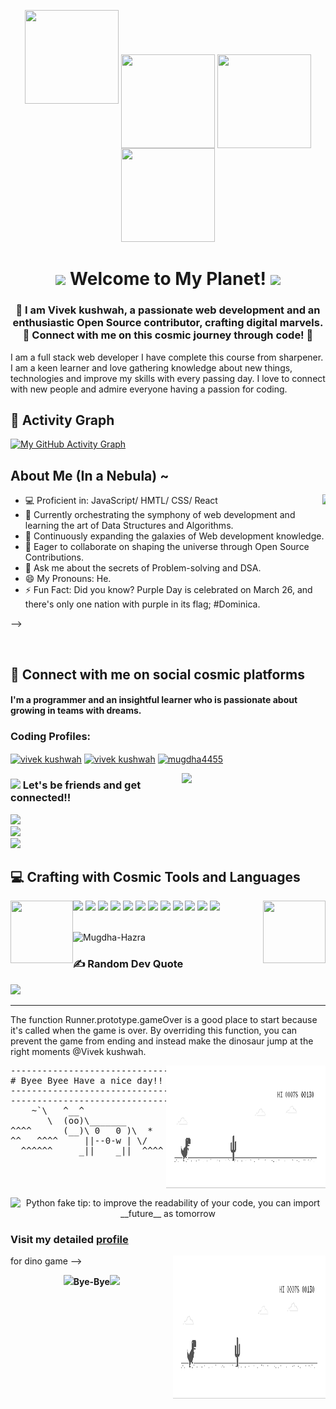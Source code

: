 <!-- ------------------------------------------------------------------------------------------------------------------------------- -->
<p align="center">
   <a>
 
   <img height="150" width="150" src="https://github.com/kishanrajput23/kishanrajput23/blob/main/images/left.png">
    <img align="center" height="150" width="150" src="https://media2.giphy.com/media/v1.Y2lkPTc5MGI3NjExMnY3NHcxenQzZmtteXBzamFzczFrYjZoc2F3anp2bGxvaWNkMzBjZCZlcD12MV9pbnRlcm5hbF9naWZfYnlfaWQmY3Q9Zw/2QpnSwLwr9fkDtiN4m/giphy.gif"/>
      <img align="center" height="150" width="150" src="https://avatars.githubusercontent.com/u/106858243?v=4"/>
   <!-- <img align="center" height="150" width="150" src="https://media.tenor.com/images/7db4eaa3e47272c8e58ee018fc390b7d/tenor.gif"/> -->
   <img height="150" width="150" src="https://github.com/kishanrajput23/kishanrajput23/blob/main/images/right.png">
   </a>
</p>
<h1 align="center"><img src="https://emojis.slackmojis.com/emojis/images/1588315024/8823/hyperkitty.gif?1588315024" width="20" /> Welcome to My Planet! <img src="https://emojis.slackmojis.com/emojis/images/1588315024/8823/hyperkitty.gif?1588315024" width="20" /></h1>
 
<h3 align="center"> 
🧋 I am Vivek kushwah, a passionate web development and an enthusiastic Open Source contributor, crafting digital marvels. 🌟 Connect with me on this cosmic journey through code! 🚀
</h3>
   I am a full stack web developer I have complete this course from sharpener. I am a keen learner and love gathering knowledge about new things, technologies and improve my skills with every passing day. I love to connect with new people and admire everyone having a passion for coding.
   

## 📐 Activity Graph
[![My GitHub Activity Graph](https://github-readme-activity-graph.vercel.app/graph?username=cadetvivek&theme=tokyo-night)](https://github.com/cadetvivek/github-readme-activity-graph)

 
## About Me (In a Nebula) ~

<p align="center">
  <p align="left">
   <a>
 <img align='right' src='https://user-images.githubusercontent.com/5713670/87202985-820dcb80-c2b6-11ea-9f56-7ec461c497c3.gif' width='5"'>

   - 💻 Proficient in: JavaScript/ HMTL/ CSS/ React
   - 🔭 Currently orchestrating the symphony of web development and learning the art of Data Structures and Algorithms.
   - 🌱 Continuously expanding the galaxies of Web development knowledge.
   - 👯 Eager to collaborate on shaping the universe through Open Source Contributions.
   - 💬 Ask me about the secrets of Problem-solving and DSA. 
   - 😄 My Pronouns: He.
   - ⚡ Fun Fact: Did you know? Purple Day is celebrated on March 26, and there's only one nation with purple in its flag; #Dominica.

   </a>
 <p align="center">
   <a>

 </a>
 </p>
 </p>

</a> -->
</p>
  

   <br/>
   
  ## 📲 Connect with me on social cosmic platforms
 #### I'm a programmer and an insightful learner who is passionate about growing in teams with dreams.
 
 <h3 align="left">Coding Profiles:</h3>
<p align="left">
<a href="https://www.linkedin.com/in/vivek-kushwah-934704237/" target="blank"><img align="center" src="https://raw.githubusercontent.com/rahuldkjain/github-profile-readme-generator/master/src/images/icons/Social/linked-in-alt.svg" alt="vivek kushwah" height="30" width="40" /></a>
<a href="https://leetcode.com/u/hellowol646/" target="blank"><img align="center" src="https://raw.githubusercontent.com/rahuldkjain/github-profile-readme-generator/master/src/images/icons/Social/leet-code.svg" alt="vivek kushwah" height="30" width="40" /></a>
<a href="https://www.geeksforgeeks.org/user/hellowlr8y/" target="blank"><img align="center" src="https://raw.githubusercontent.com/rahuldkjain/github-profile-readme-generator/master/src/images/icons/Social/geeks-for-geeks.svg" alt="mugdha4455" height="30" width="40" /></a>
</p>
 
 <img align='right' src="https://media.giphy.com/media/UHcOaIi6nuCwhoGRPz/giphy.gif" width="230">
   <!--<img align='right' src="https://media.giphy.com/media/UHcOaIi6nuCwhoGRPz/giphy.gif" width="230"> -->
<h3 align="left"><img src="https://github.com/rajput2107/rajput2107/blob/master/Assets/Handshake.gif" height="50px" /> Let's be friends and get connected!!  </p></h3>
<p align="left">



<p align="left">
   <!-- ---------------------------------------------------------------- -->
    <a target="_blank"href="https://github.com/cadetvivek"><img src="https://img.shields.io/badge/GitHub-black.svg?&style=for-the-badge&logo=github&logoColor=white" /></a>&nbsp;&nbsp;&nbsp;&nbsp;<br/>
   <a href="https://x.com/vivek_6466"><img src="https://img.shields.io/badge/-TWITTER-1ca0f1?&style=for-the-badge&logo=twitter&logoColor=white"/></a>&nbsp;&nbsp;&nbsp;&nbsp;<br/>
   <a target="_blank"href="https://www.linkedin.com/in/vivek-kushwah-934704237/"><img src="https://img.shields.io/badge/linkedin-%230077B5.svg?&style=for-the-badge&logo=linkedin&logoColor=white" /></a>&nbsp;&nbsp;&nbsp;&nbsp;<br/>

</p>

## 💻 Crafting with Cosmic Tools and Languages
<img align="left" height="100" width="100" src="https://media.tenor.com/images/7db4eaa3e47272c8e58ee018fc390b7d/tenor.gif" width="230"/>
<img align="right" height="100" width="100" src="https://media.tenor.com/images/7db4eaa3e47272c8e58ee018fc390b7d/tenor.gif" width="230"/>
<div align items="left">

   <img src="https://img.icons8.com/?size=100&id=v8RpPQUwv0N8&format=png&color=000000"/>
    <img src="https://img.icons8.com/?size=100&id=21278&format=png&color=000000"/>
     <img src="https://img.icons8.com/?size=100&id=tGvHBPJaKqEd&format=png&color=000000"/>
      <img src="https://img.icons8.com/?size=100&id=NfbyHexzVEDk&format=png&color=000000"/>
        <img src="https://img.icons8.com/?size=100&id=jD-fJzVguBmw&format=png&color=000000"/>
         <img src="https://img.icons8.com/?size=100&id=2ZOaTclOqD4q&format=png&color=000000"/>
          <img src="https://img.icons8.com/?size=100&id=bosfpvRzNOG8&format=png&color=000000"/>
           <img src="https://img.icons8.com/?size=100&id=9nLaR5KFGjN0&format=png&color=000000"/>
            <img src="https://img.icons8.com/?size=100&id=YsPdguLCFOMH&format=png&color=000000"/>
            <img src="https://img.icons8.com/?size=100&id=20906&format=png&color=000000"/>
            <img src="https://img.icons8.com/?size=100&id=9OGIyU8hrxW5&format=png&color=000000"/>
            <img src="https://img.icons8.com/?size=100&id=QEQQKirln6Tf&format=png&color=000000"/>
           
   
</div>



<br/>


<p align="left"> <img src="https://komarev.com/ghpvc/?username=Mugdha-Hazra&label=Profile%20views&color=0e75b6&style=flat" alt="Mugdha-Hazra" /> </p>

### ✍️ Random Dev Quote

<img align="right" height="0" width="0" src="https://customsitesmedia.usc.edu/wp-content/uploads/sites/308/2016/10/17131545/tumblr_o7jfjpvlny1tbhzhno1_500.gif" width="930"/>

![](https://quotes-github-readme.vercel.app/api?type=horizontal&theme=radical)

---

<p>The function Runner.prototype.gameOver is a good place to start because it's called when the game is over. By overriding this function,
you can prevent the game from ending and instead make the dinosaur jump at the right moments @Vivek kushwah.</p>

<table>

 <img align="right" alt="GIF" src="https://raw.githubusercontent.com/ayushsoni1010/ayushsoni1010/main/dino.gif" width="50.5%" height="197" > 
 <pre>
----------------------------------------
<span># Byee Byee Have a nice day!!</span>
----------------------------------------
----------------------------------------
    ~`\   ^__^
       \  (oo)\_______
^^^^      (__)\ 0   0 )\  *
^^   ^^^^     ||--0-w | \/    ^^^^ 
  ^^^^^^     _||    _||  ^^^^
  
</pre>
</table>
<div align="center">
  <img src="https://user-images.githubusercontent.com/38964964/167205200-026483f2-8b0f-4101-b76f-96347a246889.png" width="50%" alt="Python fake tip: to improve the readability of your code, you can import __future__ as tomorrow">
</div>


### Visit my detailed [profile](https://www.linkedin.com/in/vivek-kushwah-934704237/)
for dino game
<img align="right" alt="GIF" src="https://raw.githubusercontent.com/ayushsoni1010/ayushsoni1010/main/dino.gif" width="48.5%" height="230" >
-->
<p align="Center">
 <img src="https://emojis.slackmojis.com/emojis/images/1616110799/22173/bye.gif?1616110799" width="60" /><strong>Bye-Bye</strong><img src="https://emojis.slackmojis.com/emojis/images/1616110799/22173/bye.gif?1616110799" width="70" /> 
</p>
<br>
<br>
  

